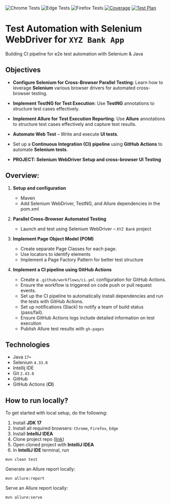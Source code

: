 ![Chrome Tests](https://img.shields.io/endpoint?url=https://raw.githubusercontent.com/sntakirutimana72/ci-e2e-test-automation/badges/xyz-bank-ci-chrome.json)
![Edge Tests](https://img.shields.io/endpoint?url=https://raw.githubusercontent.com/sntakirutimana72/ci-e2e-test-automation/badges/xyz-bank-ci-edge.json)
![Firefox Tests](https://img.shields.io/endpoint?url=https://raw.githubusercontent.com/sntakirutimana72/ci-e2e-test-automation/badges/xyz-bank-ci-firefox.json)
[![Coverage](https://coveralls.io/repos/github/sntakirutimana72/ci-e2e-test-automation/badge.svg?branch=xyz-bank-app)](https://coveralls.io/github/sntakirutimana72/ci-e2e-test-automation?branch=xyz-bank-app)
[![Test Plan](https://img.shields.io/badge/Test%20Plan-blue)](https://docs.google.com/document/d/1eiAHBsRM5-_U27YXNVEwNpt8n-Yd1MGtNuDMV2GEbf0/edit?tab=t.0)

# Test Automation with Selenium WebDriver for `XYZ Bank App`

Building CI pipeline for e2e test automation with Selenium &amp; Java

## Objectives

- **Configure Selenium for Cross-Browser Parallel Testing**:
  Learn how to leverage **Selenium** various browser drivers for automated cross-browser testing.

- **Implement TestNG for Test Execution**:
  Use **TestNG** annotations to structure test cases effectively.

- **Implement Allure for Test Execution Reporting**:
  Use **Allure** annotations to structure test cases effectively and capture test results.

- **Automate Web Test** – Write and execute **UI tests**.
- Set up a **Continuous Integration (CI) pipeline** using **GitHub Actions** to automate **Selenium tests**.
- **PROJECT: Selenium WebDriver Setup and cross-browser UI Testing**

## Overview:

1. **Setup and configuration**
   - Maven
   - Add Selenium WebDriver, TestNG, and Allure dependencies in the pom.xml

2. **Parallel Cross-Browser Automated Testing**
   - Launch and test using Selenium WebDriver – `XYZ Bank` project

3. **Implement Page Object Model (POM)**
   - Create separate Page Classes for each page.
   - Use locators to identify elements
   - Implement a Page Factory Pattern for better test structure
   
4. **Implement a CI pipeline using GitHub Actions**
   - Create a `.github/workflows/ci.yml` configuration for GitHub Actions.
   - Ensure the workflow is triggered on code push or pull request events.
   - Set up the CI pipeline to automatically install dependencies and run the tests with GitHub Actions.
   - Set up notifications (Slack) to notify a team of build status (pass/fail).
   - Ensure GitHub Actions logs include detailed information on test execution
   - Publish Allure test results with `gh-pages`

## Technologies
- Java `17+`
- Selenium `4.33.0`
- Intellij IDE
- Git `2.43.0`
- GitHub
- GitHub Actions (**CI**)

## How to run locally?

To get started with local setup, do the following:

1. Install **JDK 17**
2. Install all required browsers: `Chrome`, `Firefox`, `Edge`
3. Install **IntelliJ IDEA**
4. Clone project repo ([link](https://github.com/sntakirutimana72/ci-e2e-test-automation))
5. Open cloned project with **IntelliJ IDEA**
6. In **IntelliJ IDE** terminal, run 
  ```shell
  mvn clean test
  ```

  Generate an Allure report locally:
  ```shell
  mvn allure:report
  ```

  Serve an Allure report locally:
  ```shell
  mvn allure:serve
  ```
